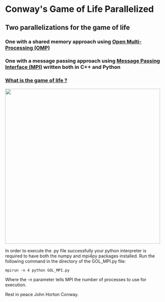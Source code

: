 # Conway's Game of Life Parallelized

## Two parallelizations for the game of life

### One with a shared memory approach using [Open Multi-Processing (OMP)](https://www.openmp.org/)
### One with a message passing approach using [Message Passing Interface (MPI)](https://www.mcs.anl.gov/research/projects/mpi/) written both in C++ and Python 

### [What is the game of life ?](https://en.wikipedia.org/wiki/Conway's_Game_of_Life)

<img src="https://media.giphy.com/media/Y3Y7AHKxr8ccP2Difm/giphy.gif" width="500" height="500" />

In order to execute the .py file successfully your python interpreter is required to have both the numpy and mpi4py packages installed.
Run the following command in the directory of the GOL_MPI.py file:
```
mpirun -n 4 python GOL_MPI.py
```
Where the -n parameter tells MPI the number of processes to use for execution.

Rest in peace John Horton Conway.

